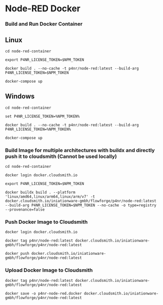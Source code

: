 # Node-RED Docker


### Build and Run Docker Container

## Linux

    cd node-red-container

    export P4NR_LICENSE_TOKEN=$NPM_TOKEN

    docker build . --no-cache -t p4nr/node-red:latest --build-arg P4NR_LICENSE_TOKEN=$NPM_TOKEN

    docker-compose up

## Windows

    cd node-red-container

    set P4NR_LICENSE_TOKEN=%NPM_TOKEN%

    docker build . --no-cache -t p4nr/node-red:latest --build-arg P4NR_LICENSE_TOKEN=%NPM_TOKEN%

    docker-compose up

### Build Image for multiple architectures with buildx and directly push it to cloudsmith (Cannot be used locally)

    cd node-red-container

    docker login docker.cloudsmith.io

    export P4NR_LICENSE_TOKEN=$NPM_TOKEN

    docker buildx build . --platform 'linux/amd64,linux/arm64,linux/arm/v7' -t docker.cloudsmith.io/iniationware-gmbh/flowforge/p4nr/node-red:latest --build-arg P4NR_LICENSE_TOKEN=$NPM_TOKEN --no-cache -o type=registry --provenance=false


### Push Docker Image to Cloudsmith

    docker login docker.cloudsmith.io

    docker tag p4nr/node-red:latest docker.cloudsmith.io/iniationware-gmbh/flowforge/p4nr/node-red:latest

    docker push docker.cloudsmith.io/iniationware-gmbh/flowforge/p4nr/node-red:latest

### Upload Docker Image to Cloudsmith

    docker tag p4nr/node-red:latest docker.cloudsmith.io/iniationware-gmbh/flowforge/p4nr/node-red:latest

    docker save -o p4nr-node-red.docker docker.cloudsmith.io/iniationware-gmbh/flowforge/p4nr/node-red:latest